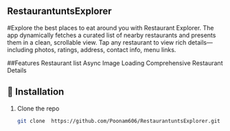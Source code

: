 ## RestaurantuntsExplorer 

#Explore the best places to eat around you with Restaurant Explorer.  The app dynamically fetches a curated list of nearby restaurants and presents them in a clean, scrollable view. Tap any restaurant to view rich details—including photos, ratings, address, contact info, menu links.

##Features
Restaurant list
Async Image Loading
Comprehensive Restaurant Details

## 🚀 Installation  

1. Clone the repo  
   ```bash
   git clone  https://github.com/Poonam606/RestaurantuntsExplorer.git
